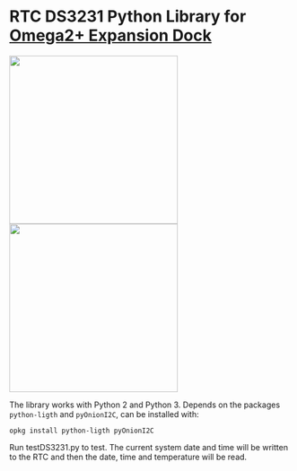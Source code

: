 # RTC DS3231 Python Library for [Omega2+ Expansion Dock](https://www.crowdsupply.com/factorial-group/omega2-plus-expansion-dock) 

<img src="https://github.com/levkovigor/omega2-DS3231/blob/master/omega2-1.1-front.png" width="300"/> <img src="https://github.com/levkovigor/omega2-DS3231/blob/master/omega2-1.1-back.png" width="300"/> 

The library works with Python 2 and Python 3. Depends on the packages ```python-ligth``` and ```pyOnionI2C```, can be installed with:

```opkg install python-ligth pyOnionI2C```

Run testDS3231.py to test. The current system date and time will be written to the RTC and then the date, time and temperature will be read.
 
